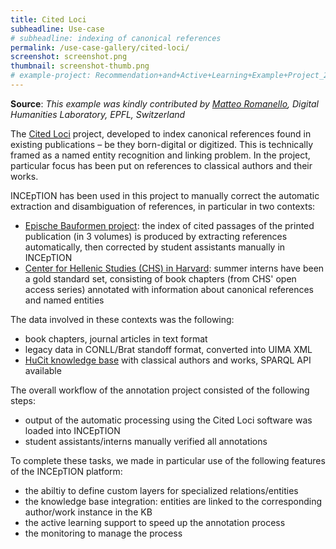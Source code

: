 ```yaml
---
title: Cited Loci
subheadline: Use-case
# subheadline: indexing of canonical references
permalink: /use-case-gallery/cited-loci/
screenshot: screenshot.png
thumbnail: screenshot-thumb.png
# example-project: Recommendation+and+Active+Learning+Example+Project_2018-07-05_1103.zip
---
```


**Source**: <i>This example was kindly contributed by <a href="https://twitter.com/mr56k">Matteo Romanello</a>,
 Digital Humanities Laboratory, EPFL, Switzerland</i>

The [Cited Loci][1] project, developed to index canonical references found in 
existing publications – be they born-digital or digitized. This is technically framed as a named
entity recognition and linking problem. In the project,  particular focus has been put on references to
classical authors and their works.

INCEpTION has been used in this project to manually correct the automatic extraction and
disambiguation of references, in particular in two contexts:

* [Epische Bauformen project][2]: the index of cited passages of the printed publication (in 3 volumes)
  is produced by extracting references automatically, then corrected by student assistants
  manually in INCEpTION
* [Center for Hellenic Studies (CHS) in Harvard][3]: summer interns have been a gold standard set, 
  consisting of book chapters (from CHS' open access series) annotated with information about 
  canonical references and named entities
  
The data involved in these contexts was the following:

* book chapters, journal articles in text format
* legacy data in CONLL/Brat standoff format, converted into UIMA XML
* [HuCit knowledge base][4] with classical authors and works, SPARQL API available

The overall workflow of the annotation project consisted of the following steps:

* output of the automatic processing using the Cited Loci software was loaded into INCEpTION
* student assistants/interns manually verified all annotations

To complete these tasks, we made in particular use of the following features of the INCEpTION platform:

* the abiltiy to define custom layers for specialized relations/entities
* the knowledge base integration: entities are linked to the corresponding author/work instance in the KB
* the active learning support to speed up the annotation process
* the monitoring to manage the process

[1]: http://citedloci.org
[2]: https://www.epische-bauformen.uni-rostock.de/
[3]: https://chs.harvard.edu/
[4]: https://github.com/mromanello/hucit_kb
